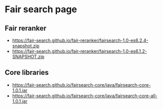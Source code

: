 # Fair search page


## Fair reranker

* https://fair-search.github.io/fair-reranker/fairsearch-1.0-es6.2.4-snapshot.zip
* https://fair-search.github.io/fair-reranker/fairsearch-1.0-es6.1.2-SNAPSHOT.zip


## Core libraries

* https://fair-search.github.io/fairsearch-core/java/fairsearch-core-1.0.1.jar
* https://fair-search.github.io/fairsearch-core/java/fairsearch-core-all-1.0.1.jar
